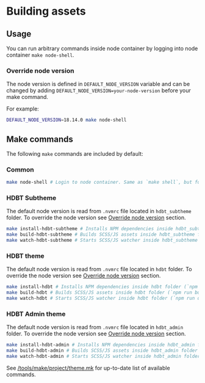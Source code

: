 # Building assets

## Usage

You can run arbitrary commands inside node container by logging into node container `make node-shell`.

### Override node version

The node version is defined in `DEFAULT_NODE_VERSION` variable and can be changed by adding `DEFAULT_NODE_VERSION=your-node-version` before your make command.

For example:

```bash
DEFAULT_NODE_VERSION=18.14.0 make node-shell
```

## Make commands

The following `make` commands are included by default:

### Common
```bash
make node-shell # Login to node container. Same as `make shell`, but for node container.
```

### HDBT Subtheme

The default node version is read from `.nvmrc` file located in `hdbt_subtheme` folder. To override the node version see [Override node version](#override-node-version) section.

```bash
make install-hdbt-subtheme # Installs NPM dependencies inside hdbt_subtheme folder (`npm install`).
make build-hdbt-subtheme # Builds SCSS/JS assets inside hdbt_subtheme folder (`npm run build`).
make watch-hdbt-subtheme # Starts SCSS/JS watcher inside hdbt_subtheme folder (`npm run dev`).
```

### HDBT theme

The default node version is read from `.nvmrc` file located in `hdbt` folder. To override the node version see [Override node version](#override-node-version) section.

```bash
make install-hdbt # Installs NPM dependencies inside hdbt folder (`npm install`).
make build-hdbt # Builds SCSS/JS assets inside hdbt folder (`npm run build`).
make watch-hdbt # Starts SCSS/JS watcher inside hdbt folder (`npm run dev`).
```

### HDBT Admin theme

The default node version is read from `.nvmrc` file located in `hdbt_admin` folder. To override the node version see [Override node version](#override-node-version) section.

```bash
make install-hdbt-admin # Installs NPM dependencies inside hdbt_admin folder (`npm install`).
make build-hdbt-admin # Builds SCSS/JS assets inside hdbt_admin folder (`npm run build`).
make watch-hdbt-admin # Starts SCSS/JS watcher inside hdbt_admin folder (`npm run dev`).
```

See [/tools/make/project/theme.mk](/tools/make/project/theme.mk) for up-to-date list of available commands.
